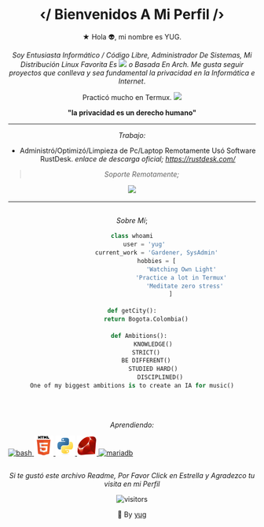 <body>
  <center>
<h1 align="center">‹/ Bienvenidos A Mi Perfil /›</h1>

★ Hola 👽, mi nombre es YUG.</h1>

_Soy Entusiasta Informático / Código Libre, Administrador De Sistemas, Mi Distribución Linux Favorita Es 
<code><img height="20" src="https://user-images.githubusercontent.com/98203050/181651332-6b2a0314-ad41-4028-873b-c4f05a5a6299.png"></code> o Basada En Arch. Me gusta seguir proyectos que conlleva y sea fundamental la privacidad en la Informática e Internet_. 

Practicó mucho en Termux. <code><img height="20" src="https://user-images.githubusercontent.com/98203050/181650910-5a251c28-1017-42ba-a241-be6b9a1bc333.png"></code>

**"la privacidad es un derecho humano"**

-------------

*Trabajo:*

- Administró/Optimizó/Limpieza de Pc/Laptop Remotamente Usó Software RustDesk.
 *enlace de descarga oficial; https://rustdesk.com/* 

> *Soporte Remotamente;*

<code><img height="32" src="https://user-images.githubusercontent.com/98203050/181654931-4232f754-afa1-4f67-b111-805fefc0cece.png"></code>

-------------

## 
*Sobre Mí*; 
```python 
class whoami
       user = 'yug'
              current_work = 'Gardener, SysAdmin'
              hobbies = [
                              'Watching Own Light'  
                              'Practice a lot in Termux'  
                              'Meditate zero stress'
                      ]

def getCity():
		return Bogota.Colombia()
	
	def Ambitions():
	        KNOWLEDGE()
		STRICT()
		BE DIFFERENT()
	        STUDIED HARD()
                DISCIPLINED()
One of my biggest ambitions is to create an IA for music()
                
     

```
##
*Aprendiendo:*

<p align="left"> <a href="https://www.gnu.org/software/bash/" target="_blank" rel="noreferrer"> <img src="https://www.vectorlogo.zone/logos/gnu_bash/gnu_bash-icon.svg" alt="bash" width="40" height="40"/> </a> <a
src=<a href="https://www.w3.org/html/" target="_blank" rel="noreferrer"> <img src="https://raw.githubusercontent.com/devicons/devicon/master/icons/html5/html5-original-wordmark.svg" alt="html5" width="40" height="40"/> </a>
<a href="https://www.python.org" target="_blank" rel="noreferrer"> <img src="https://raw.githubusercontent.com/devicons/devicon/master/icons/python/python-original.svg" alt="python" width="40" height="40"/> </a> <a href="https://www.ruby-lang.org/en/" target="_blank" rel="noreferrer"> <img src="https://raw.githubusercontent.com/devicons/devicon/master/icons/ruby/ruby-original.svg" alt="ruby" width="40" height="40"/> </a> <a href="https://mariadb.org/" target="_blank" rel="noreferrer"> <img src="https://www.vectorlogo.zone/logos/mariadb/mariadb-icon.svg" alt="mariadb" width="40" height="40"/> </a> </p>

##
<!--END_SECTION:waka-->
*Si te gustó este archivo _Readme_, Por Favor Click en Estrella y Agradezco tu visita en mi Perfil*

![visitors](https://visitor-badge.glitch.me/badge?page_id=yUg-enthusiastic)

🎈 By [yug](https://github.com/yUg-enthusiastic) 

